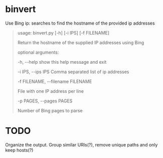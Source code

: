 # binvert
Use Bing ip: searches to find the hostname of the provided ip addresses

 >usage: binvert.py [-h] [-i IPS] [-f FILENAME]
 >
 >Return the hostname of the supplied IP addresses using Bing
 >
 >optional arguments:
 >
 >-h, --help            show this help message and exit
 >
 >-i IPS, --ips IPS     Comma separated list of ip addresses
 >
 >-f FILENAME, --filename FILENAME
 >
 >File with one IP address per line
 >
 >-p PAGES, --pages PAGES
 >
 >Number of Bing pages to parse
 
# TODO
Organize the output. Group similar URIs(?), remove unique paths and only keep hosts(?)

